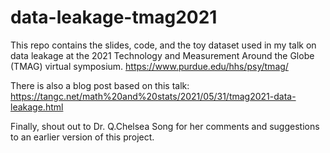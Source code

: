 # data-leakage-tmag2021

This repo contains the slides, code, and the toy dataset used in my talk on data leakage at the 2021 Technology and Measurement Around the Globe (TMAG) virtual symposium. https://www.purdue.edu/hhs/psy/tmag/

There is also a blog post based on this talk: https://tangc.net/math%20and%20stats/2021/05/31/tmag2021-data-leakage.html

Finally, shout out to Dr. Q.Chelsea Song for her comments and suggestions to an earlier version of this project.
